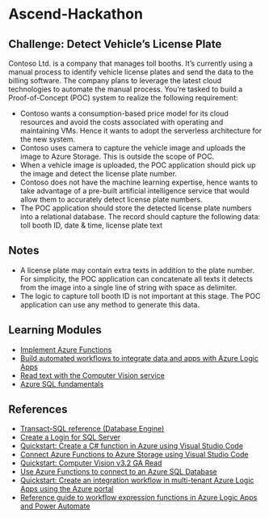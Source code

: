 # Ascend-Hackathon

## Challenge: Detect Vehicle’s License Plate

Contoso Ltd. is a company that manages toll booths. It’s currently using a manual process to identify vehicle license plates and send the data to the billing software. The company plans to leverage the latest cloud technologies to automate the manual process. You’re tasked to build a Proof-of-Concept (POC) system to realize the following requirement:
- Contoso wants a consumption-based price model for its cloud resources and avoid the costs associated with operating and maintaining VMs. Hence it wants to adopt the serverless architecture for the new system.
- Contoso uses camera to capture the vehicle image and uploads the image to Azure Storage. This is outside the scope of POC.
- When a vehicle image is uploaded, the POC application should pick up the image and detect the license plate number.
- Contoso does not have the machine learning expertise, hence wants to take advantage of a pre-built artificial intelligence service that would allow them to accurately detect license plate numbers.
- The POC application should store the detected license plate numbers into a relational database. The record should capture the following data: toll booth ID, date & time, license plate text

## Notes ##
-	A license plate may contain extra texts in addition to the plate number. For simplicity, the POC application can concatenate all texts it detects from the image into a single line of string with space as delimiter.
-	The logic to capture toll booth ID is not important at this stage. The POC application can use any method to generate this data.

## Learning Modules ##
- [Implement Azure Functions](https://learn.microsoft.com/en-us/training/paths/implement-azure-functions/)
- [Build automated workflows to integrate data and apps with Azure Logic Apps](https://learn.microsoft.com/en-us/training/paths/build-workflows-with-logic-apps/)
- [Read text with the Computer Vision service](https://learn.microsoft.com/en-us/training/modules/read-text-computer-vision/)
- [Azure SQL fundamentals](https://learn.microsoft.com/en-us/training/paths/azure-sql-fundamentals/)

## References ##
- [Transact-SQL reference (Database Engine)](https://learn.microsoft.com/en-us/sql/t-sql/language-reference?view=azuresqldb-current)
- [Create a Login for SQL Server](https://learn.microsoft.com/en-us/sql/relational-databases/security/authentication-access/create-a-login?view=azuresqldb-current)
- [Quickstart: Create a C# function in Azure using Visual Studio Code](https://learn.microsoft.com/en-us/azure/azure-functions/create-first-function-vs-code-csharp?tabs=in-process)
- [Connect Azure Functions to Azure Storage using Visual Studio Code](https://learn.microsoft.com/en-us/azure/azure-functions/functions-add-output-binding-storage-queue-vs-code?pivots=programming-language-csharp&tabs=in-process)
- [Quickstart: Computer Vision v3.2 GA Read](https://learn.microsoft.com/en-us/azure/cognitive-services/computer-vision/quickstarts-sdk/client-library?tabs=visual-studio&pivots=programming-language-csharp)
- [Use Azure Functions to connect to an Azure SQL Database](https://learn.microsoft.com/en-us/azure/azure-functions/functions-scenario-database-table-cleanup)
- [Quickstart: Create an integration workflow in multi-tenant Azure Logic Apps using the Azure portal](https://learn.microsoft.com/en-us/azure/logic-apps/quickstart-create-first-logic-app-workflow)
- [Reference guide to workflow expression functions in Azure Logic Apps and Power Automate](https://learn.microsoft.com/en-us/azure/logic-apps/workflow-definition-language-functions-reference)
